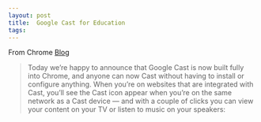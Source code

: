 ```yaml
---
layout: post
title:  Google Cast for Education
tags: 
---
```


From Chrome [Blog](https://chrome.googleblog.com/2016/08/google-cast-is-now-built-in-to-chrome.html )

> Today we’re happy to announce that Google Cast is now built fully into Chrome, and anyone can now Cast without having to install or configure anything.  When you’re on websites that are integrated with Cast, you’ll see the Cast icon appear when you’re on the same network as a Cast device — and with a couple of clicks you can view your content on your TV or listen to music on your speakers:

  
